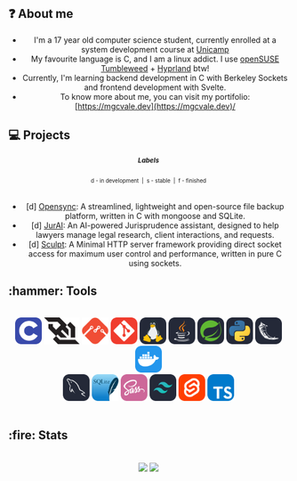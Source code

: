 <h2 align="left">❓ About me</h2>

- I'm a 17 year old computer science student, currently enrolled at a system development course at [Unicamp](https://www.unicamp.br)
- My favourite language is C, and I am a linux addict. I use [openSUSE Tumbleweed](https://www.opensuse.org) + [Hyprland](https://hyprland.org) btw!
- Currently, I'm learning backend development in C with Berkeley Sockets and frontend development with Svelte.
- To know more about me, you can visit my portifolio: [https://mgcvale.dev](https://mgcvale.dev)/

<h2 align="left">💻 Projects</h2>
<small><h5>Labels</h5>
    <small>
        d - in development &nbsp;|&nbsp; s - stable &nbsp;|&nbsp; f - finished
    </small>
</small>
<br>
<br>

- [d] [Opensync](https://opensync-web.netlify.app): A streamlined, lightweight and open-source file backup platform, written in C with mongoose and SQLite.
- [d] [JurAI](https://github.com/jurai-git): An AI-powered Jurisprudence assistant, designed to help lawyers manage legal research, client interactions, and requests.
- [d] [Sculpt](https://github.com/mgcvale/sculpt): A Minimal HTTP server framework providing direct socket access for maximum user control and performance, written in pure C using sockets.

<h2 align="left">:hammer: Tools</h2>
<br>
<div align="center">
    <img src="./img/C.svg" height=48px>
    <img src="./img/websocket.svg" height=48px>
    <img src="./img/mongoose.png" height=48px>
    <img src="./img/git.svg" height=48px>
    <img src="./img/tux.svg" height=48px>
    <img src="./img/Java-Dark.svg" height=48px>
    <img src="./img/Spring-Dark.svg" height=48px>
    <img src="./img/Python-Dark.svg" height=48px>
    <img src="./img/Flask-Dark.svg" height=48px>
    <img src="./img/Docker.svg" height=48px><br>
    <img src="./img/mysql.svg" height=48px>
    <img src="./img/sqlite.svg" height=48px>
    <img src="./img/sass.svg" height=48px>
    <img src="https://raw.githubusercontent.com/tandpfun/skill-icons/65dea6c4eaca7da319e552c09f4cf5a9a8dab2c8/icons/TailwindCSS-Dark.svg" height=48px>
    <img src="https://raw.githubusercontent.com/tandpfun/skill-icons/65dea6c4eaca7da319e552c09f4cf5a9a8dab2c8/icons/Svelte.svg" height=48px>
    <img src="https://raw.githubusercontent.com/tandpfun/skill-icons/65dea6c4eaca7da319e552c09f4cf5a9a8dab2c8/icons/TypeScript.svg" height=48px>
</div>
<br>
<h2 align="left">:fire: Stats</h2>
<br>
<html align="center">
  <div align="center">
  <img height=180px align="center" src="https://github-readme-stats.vercel.app/api?username=mgcvale&show_icons=true&theme=tokyonight">
      <img height=180px align="center" src="https://github-readme-stats.vercel.app/api/top-langs/?username=mgcvale&exclude_repo=dotfiles&langs_count=6&layout=compact&theme=tokyonight">
  </div>
</html>

